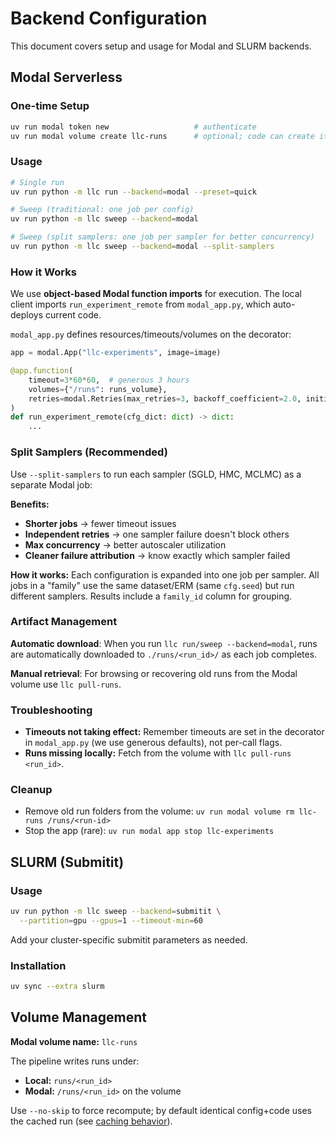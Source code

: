 # Backend Configuration

This document covers setup and usage for Modal and SLURM backends.

## Modal Serverless

### One-time Setup

```bash
uv run modal token new                   # authenticate
uv run modal volume create llc-runs      # optional; code can create it on first run
```

### Usage

```bash
# Single run
uv run python -m llc run --backend=modal --preset=quick

# Sweep (traditional: one job per config)
uv run python -m llc sweep --backend=modal

# Sweep (split samplers: one job per sampler for better concurrency)
uv run python -m llc sweep --backend=modal --split-samplers
```

### How it Works

We use **object-based Modal function imports** for execution. The local client imports `run_experiment_remote` from `modal_app.py`, which auto-deploys current code.

`modal_app.py` defines resources/timeouts/volumes on the decorator:

```python
app = modal.App("llc-experiments", image=image)

@app.function(
    timeout=3*60*60,  # generous 3 hours
    volumes={"/runs": runs_volume},
    retries=modal.Retries(max_retries=3, backoff_coefficient=2.0, initial_delay=10.0)
)
def run_experiment_remote(cfg_dict: dict) -> dict:
    ...
```

### Split Samplers (Recommended)

Use `--split-samplers` to run each sampler (SGLD, HMC, MCLMC) as a separate Modal job:

**Benefits:**
- **Shorter jobs** → fewer timeout issues
- **Independent retries** → one sampler failure doesn't block others
- **Max concurrency** → better autoscaler utilization
- **Cleaner failure attribution** → know exactly which sampler failed

**How it works:** Each configuration is expanded into one job per sampler. All jobs in a "family" use the same dataset/ERM (same `cfg.seed`) but run different samplers. Results include a `family_id` column for grouping.

### Artifact Management

**Automatic download**: When you run `llc run/sweep --backend=modal`, runs are automatically downloaded to `./runs/<run_id>/` as each job completes.

**Manual retrieval**: For browsing or recovering old runs from the Modal volume use `llc pull-runs`.

### Troubleshooting

* **Timeouts not taking effect:** Remember timeouts are set in the decorator in `modal_app.py` (we use generous defaults), not per-call flags.
* **Runs missing locally:** Fetch from the volume with `llc pull-runs <run_id>`.

### Cleanup

* Remove old run folders from the volume: `uv run modal volume rm llc-runs /runs/<run-id>`
* Stop the app (rare): `uv run modal app stop llc-experiments`

## SLURM (Submitit)

### Usage

```bash
uv run python -m llc sweep --backend=submitit \
  --partition=gpu --gpus=1 --timeout-min=60
```

Add your cluster-specific submitit parameters as needed.

### Installation

```bash
uv sync --extra slurm
```

## Volume Management

**Modal volume name:** `llc-runs`

The pipeline writes runs under:
- **Local:** `runs/<run_id>`
- **Modal:** `/runs/<run_id>` on the volume

Use `--no-skip` to force recompute; by default identical config+code uses the cached run (see [caching behavior](caching.md)).
